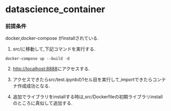 # datascience_container

### 前提条件
docker,docker-compose がinstallされている.

1. src/に移動して,下記コマンドを実行する.
```
docker-compose up --build -d
```

2. [http://localhost:8888](http://localhost:8888)にアクセスする.


3. アクセスできたらsrc/test.ipynbの1セル目を実行して,importできたらコンテナ作成成功となる.


4. 追加でライブラリをinstallする時は,src/Dockerfileの初期ライブラリinstallのところに真似して追加する.